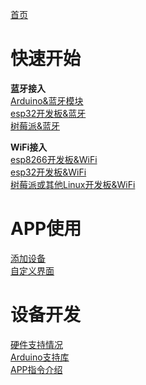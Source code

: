 [首页](https://github.com/blinker-iot/blinker-doc/wiki) 

# 快速开始  
**蓝牙接入**  
[Arduino&蓝牙模块](https://github.com/blinker-iot/blinker-doc/wiki/使用Arduino&蓝牙接入)  
[esp32开发板&蓝牙](https://github.com/blinker-iot/blinker-doc/wiki/使用esp32&蓝牙接入)  
[树莓派&蓝牙]()
  
**WiFi接入**  
[esp8266开发板&WiFi](https://github.com/blinker-iot/blinker-doc/wiki/使用esp8266&WiFi接入)  
[esp32开发板&WiFi](https://github.com/blinker-iot/blinker-doc/wiki/使用esp32&WiFi接入)  
[树莓派或其他Linux开发板&WiFi]()
  
# APP使用  
[添加设备](https://github.com/blinker-iot/blinker-doc/wiki/添加设备)  
[自定义界面](https://github.com/blinker-iot/blinker-doc/wiki/自定义界面)  

# 设备开发 
[硬件支持情况](https://github.com/blinker-iot/blinker-doc/wiki/%E7%A1%AC%E4%BB%B6%E6%94%AF%E6%8C%81%E6%83%85%E5%86%B5)   
[Arduino支持库](https://github.com/blinker-iot/blinker-library)  
[APP指令介绍](https://github.com/blinker-iot/blinker-doc/wiki/%E7%BB%84%E4%BB%B6%E6%8C%87%E4%BB%A4)  